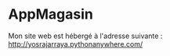 # AppMagasin
Mon site web est hébergé à l'adresse suivante : http://yosrajarraya.pythonanywhere.com/
